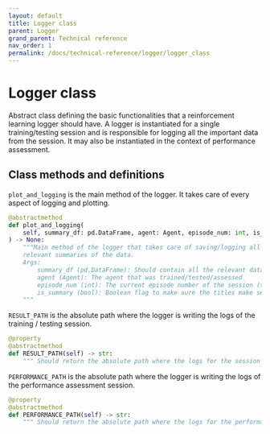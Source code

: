 ```yaml
---
layout: default
title: Logger class
parent: Logger
grand_parent: Technical reference
nav_order: 1
permalink: /docs/technical-reference/logger/logger_class
---
```


# Logger class
Abstract class defining the basic functionalities that a reinforcement learning logger should have. A logger is instantiated for a single training/testing session and is responsible for logging all the important data from the session. It may also be instantiated in the context of performance assessment.

## Class methods and definitions


`plot_and_logging` is the main method of the logger. It takes care of every aspect of logging and plotting.
```python
@abstractmethod
def plot_and_logging(
    self, summary_df: pd.DataFrame, agent: Agent, episode_num: int, is_summary: bool
) -> None:
    """Main method of the logger that takes care of saving/logging all the data and plotting
    relevant summaries of the data.
    Args:
        summary_df (pd.DataFrame): Should contain all the relevant data needed to log and plot.
        agent (Agent): The agent that was trained/tested/assessed
        episode_num (int): The current episode number of the session (the logger can be called for every episode )
        is_summary (bool): Boolean flag to make sure the titles make sense
    """
```


`RESULT_PATH` is the absolute path where the logger is writing the logs of the training / testing session.
```python
@property
@abstractmethod
def RESULT_PATH(self) -> str:
    """ Should return the absolute path where the logs for the session can be found."""
```

`PERFORMANCE_PATH` is the absolute path where the logger is writing the logs of the performance assessment session.
```python
@property
@abstractmethod
def PERFORMANCE_PATH(self) -> str:
    """ Should return the absolute path where the logs for the performance assessment can be found."""
```









